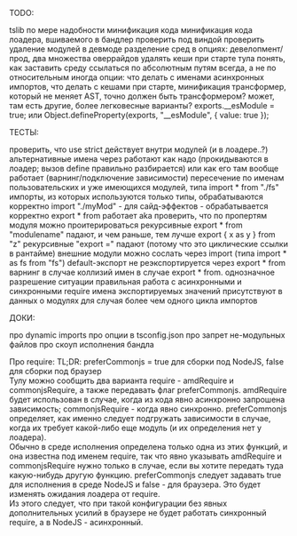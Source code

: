 TODO:

tslib по мере надобности
минификация кода
минификация кода лоадера, вшиваемого в бандлер
проверить под виндой
проверить удаление модулей в девмоде
разделение сред в опциях: девелопмент/прод, два множества оверрайдов
удалять кеши при старте тула
понять, как заставить среду ссылаться по абсолютным путям всегда, а не по относительным иногда
опции: что делать с именами асинхронных импортов, что делать с кешами при старте, минификация
трансформер, который не меняет AST, точно должен быть трансформером? может, там есть другие, более легковесные варианты?
exports.__esModule = true; или Object.defineProperty(exports, "__esModule", { value: true });

ТЕСТЫ:

проверить, что use strict действует внутри модулей (и в лоадере..?)
альтернативные имена через <amd-module> работают как надо (прокидываются в лоадер; вызов define правильно разбирается)
<amd-require> или как его там вообще работает (варнинг/подключение зависимости)
пересечение по именам пользовательских и уже имеющихся модулей, типа import * from "./fs"
импорты, из которых используются только типы, обрабатываются корректно
import "./myMod" - для сайд-эффектов - обрабатывается корректно
export * from работает aka проверить, что по пропертям модуля можно проитерироваться
рекурсивные export * from "modulename" падают, и чем раньше, тем лучше
export { x as y } from "z"
рекурсивные "export =" падают (потому что это циклические ссылки в рантайме)
внешние модули можно сослать через import (типа import * as fs from "fs")
default-экспорт не реэкспортируется через export * from
варнинг в случае коллизий имен в случае export * from. однозначное разрешение ситуации
правильная работа с асинхронными и синхронными require
имена экспортируемых значений присутствуют в данных о модулях для случая более чем одного цикла импортов

ДОКИ:

про dynamic imports
про опции в tsconfig.json
про запрет не-модульных файлов
про скоуп исполнения бандла

Про require:
TL;DR: preferCommonjs = true для сборки под NodeJS, false для сборки под браузер  
Тулу можно сообщить два варианта require - amdRequire и commonjsRequire, а также передавать флаг preferCommonjs.
amdRequire будет использован в случае, когда из кода явно асинхронно запрошена зависимость; commonjsRequire - когда явно синхронно. preferCommonjs определяет, как именно следует подгружать зависимости в случае, когда их требует какой-либо еще модуль (и их определения нет у лоадера).  
Обычно в среде исполнения определена только одна из этих функций, и она известна под именем require, так что явно указывать amdRequire и commonjsRequire нужно только в случае, если вы хотите передать туда какую-нибудь другую функцию. preferCommonjs следует задавать true для исполнения в среде NodeJS и false - для браузера. Это будет изменять ожидания лоадера от require.  
Из этого следует, что при такой конфигурации без явных дополнительных усилий в браузере не будет работать синхронный require, а в NodeJS - асинхронный.